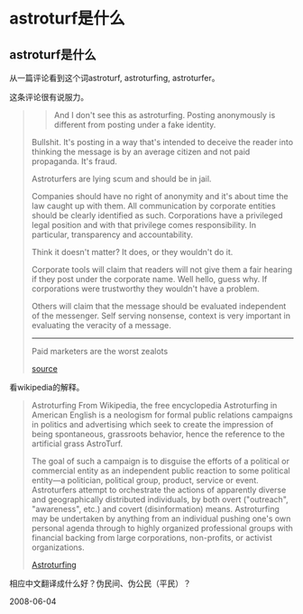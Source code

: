 # astroturf是什么

##  astroturf是什么


从一篇评论看到这个词astroturf, astroturfing, astroturfer。

这条评论很有说服力。

> > And I don't see this as astroturfing. Posting anonymously is different from posting under a fake identity.
> 
> Bullshit. It's posting in a way that's intended to deceive the reader into thinking the message is by an average citizen and not paid propaganda. It's fraud.
> 
> Astroturfers are lying scum and should be in jail.
> 
> Companies should have no right of anonymity and it's about time the law caught up with them. All communication by corporate entities should be clearly identified as such. Corporations have a privileged legal position and with that privilege comes responsibility. In particular, transparency and accountability.
> 
> Think it doesn't matter? It does, or they wouldn't do it.
> 
> Corporate tools will claim that readers will not give them a fair hearing if they post under the corporate name. Well hello, guess why. If corporations were trustworthy they wouldn't have a problem.
> 
> Others will claim that the message should be evaluated independent of the messenger. Self serving nonsense, context is very important in evaluating the veracity of a message.
> 
> ---
> Paid marketers are the worst zealots
> 
> [source](http://tech.slashdot.org/article.pl?sid=08/05/31/1452238&from=rss)


看wikipedia的解释。

> Astroturfing
> From Wikipedia, the free encyclopedia
> Astroturfing in American English is a neologism for formal public relations campaigns in politics and advertising which seek to create the impression of being spontaneous, grassroots behavior, hence the reference to the artificial grass AstroTurf.
> 
> The goal of such a campaign is to disguise the efforts of a political or commercial entity as an independent public reaction to some political entity—a politician, political group, product, service or event. Astroturfers attempt to orchestrate the actions of apparently diverse and geographically distributed individuals, by both overt ("outreach", "awareness", etc.) and covert (disinformation) means. Astroturfing may be undertaken by anything from an individual pushing one's own personal agenda through to highly organized professional groups with financial backing from large corporations, non-profits, or activist organizations.
> 
> [Astroturfing](http://en.wikipedia.org/wiki/Astroturfing)


相应中文翻译成什么好？伪民间、伪公民（平民）？

2008-06-04